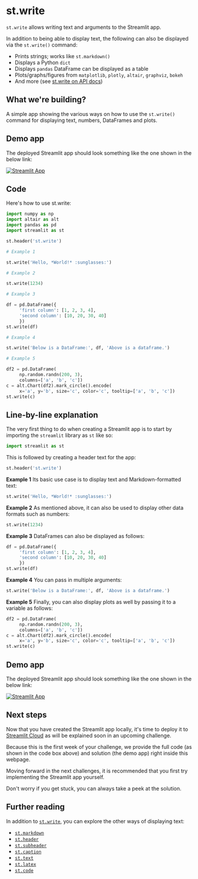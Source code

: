 # st.write

`st.write` allows writing text and arguments to the Streamlit app.

In addition to being able to display text, the following can also be displayed via the `st.write()` command:


- Prints strings; works like `st.markdown()`
- Displays a Python `dict`
- Displays `pandas` DataFrame can be displayed as a table
- Plots/graphs/figures from `matplotlib`, `plotly`, `altair`, `graphviz`, `bokeh`
- And more (see [st.write on API docs](https://docs.streamlit.io/library/api-reference/write-magic/st.write))

## What we're building?

A simple app showing the various ways on how to use the `st.write()` command for displaying text, numbers, DataFrames and plots.

## Demo app

The deployed Streamlit app should look something like the one shown in the below link:

[![Streamlit App](https://static.streamlit.io/badges/streamlit_badge_black_white.svg)](https://share.streamlit.io/dataprofessor/st.write/)

## Code

Here's how to use st.write:

```python
import numpy as np
import altair as alt
import pandas as pd
import streamlit as st

st.header('st.write')

# Example 1

st.write('Hello, *World!* :sunglasses:')

# Example 2

st.write(1234)

# Example 3

df = pd.DataFrame({
     'first column': [1, 2, 3, 4],
     'second column': [10, 20, 30, 40]
     })
st.write(df)

# Example 4

st.write('Below is a DataFrame:', df, 'Above is a dataframe.')

# Example 5

df2 = pd.DataFrame(
     np.random.randn(200, 3),
     columns=['a', 'b', 'c'])
c = alt.Chart(df2).mark_circle().encode(
     x='a', y='b', size='c', color='c', tooltip=['a', 'b', 'c'])
st.write(c)
```

## Line-by-line explanation

The very first thing to do when creating a Streamlit app is to start by importing the `streamlit` library as `st` like so:

```python
import streamlit as st
```

This is followed by creating a header text for the app:

```python
st.header('st.write')
```

**Example 1**
Its basic use case is to display text and Markdown-formatted text:

```python
st.write('Hello, *World!* :sunglasses:')
```

**Example 2**
As mentioned above, it can also be used to display other data formats such as numbers:

```python
st.write(1234)
```

**Example 3**
DataFrames can also be displayed as follows:

```python
df = pd.DataFrame({
     'first column': [1, 2, 3, 4],
     'second column': [10, 20, 30, 40]
     })
st.write(df)
```

**Example 4**
You can pass in multiple arguments:

```python
st.write('Below is a DataFrame:', df, 'Above is a dataframe.')
```

**Example 5**
Finally, you can also display plots as well by passing it to a variable as follows:

```python
df2 = pd.DataFrame(
     np.random.randn(200, 3),
     columns=['a', 'b', 'c'])
c = alt.Chart(df2).mark_circle().encode(
     x='a', y='b', size='c', color='c', tooltip=['a', 'b', 'c'])
st.write(c)
```

## Demo app

The deployed Streamlit app should look something like the one shown in the below link:

[![Streamlit App](https://static.streamlit.io/badges/streamlit_badge_black_white.svg)](https://share.streamlit.io/dataprofessor/st.write/)

## Next steps

Now that you have created the Streamlit app locally, it's time to deploy it to [Streamlit Cloud](https://streamlit.io/cloud) as will be explained soon in an upcoming challenge.

Because this is the first week of your challenge, we provide the full code (as shown in the code box above) and solution (the demo app) right inside this webpage.

Moving forward in the next challenges, it is recommended that you first try implementing the Streamlit app yourself.

Don't worry if you get stuck, you can always take a peek at the solution.

## Further reading

In addition to [`st.write`](https://docs.streamlit.io/library/api-reference/write-magic/st.write), you can explore the other ways of displaying text:

- [`st.markdown`](https://docs.streamlit.io/library/api-reference/text/st.markdown)
- [`st.header`](https://docs.streamlit.io/library/api-reference/text/st.header)
- [`st.subheader`](https://docs.streamlit.io/library/api-reference/text/st.subheader)
- [`st.caption`](https://docs.streamlit.io/library/api-reference/text/st.caption)
- [`st.text`](https://docs.streamlit.io/library/api-reference/text/st.text)
- [`st.latex`](https://docs.streamlit.io/library/api-reference/text/st.latex)
- [`st.code`](https://docs.streamlit.io/library/api-reference/text/st.code)